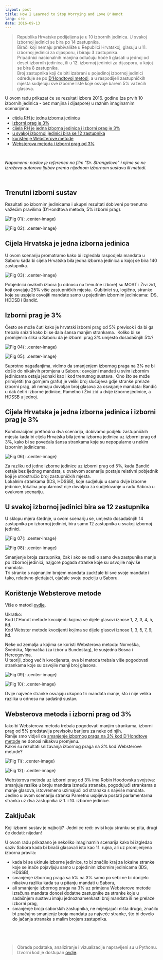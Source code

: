 ```yaml
---
layout: post
title: How I Learned to Stop Worrying and Love D'Hondt
lang: cro
date: 2016-09-13
---
```


> Republika Hrvatske podijeljena je u 10 izbornih jedinica. U svakoj izbornoj jedinici se bira po 14 zastupnika.  
> Birači koji nemaju prebivalište u Republici Hrvatskoj, glasuju u 11. izbornoj jedinici za dijasporu, i biraju 3 zastupnika.  
> Pripadnici nacionalnih manjina odlučuju hoće li glasati u jednoj od deset izbornih jedinica, ili u 12. izbornoj jedinici za dijasporu, u kojoj se bira 8 zastupnika.  
> Broj zastupnika koji će biti izabrani u pojedinoj izbornoj jedinici određuje se po [D'Hondtovoj metodi](https://en.wikipedia.org/wiki/D%27Hondt_method), a u raspodijeli zastupničkih mjesta sudjeluju sve izborne liste koje osvoje barem 5% važećih glasova.

U ovom radu prikazat će se rezultati izbora 2016. godine (za prvih 10 izbornih jedinica - bez manjina i dijaspore) u raznim imaginarnim scenarijima:

- [cijela RH je jedna izborna jedinica](#cijela-hrvatska-je-jedna-izborna-jedinica)
- [izborni prag je 3%](#izborni-prag-je-3)
- [cijela RH je jedna izborna jedinica i izborni prag je 3%](#cijela-hrvatska-je-jedna-izborna-jedinica-i-izborni-prag-je-3)
- [u svakoj izbornoj jedinici bira se 12 zastupnika](#u-svakoj-izbornoj-jedinici-bira-se-12-zastupnika)
- [korištenje Websterove metode](#kori%C5%A1tenje-websterove-metode)
- [Websterova metoda i izborni prag od 3%](#websterova-metoda-i-izborni-prag-od-3)

&nbsp;

_Napomena: naslov je referenca na film "Dr. Strangelove" i njime se ne izražava autorova ljubav prema nijednom izbornom sustavu ili metodi._

&nbsp;




## Trenutni izborni sustav

Rezultati po izbornim jedinicama i ukupni rezultati dobiveni po trenutno važećim pravilima (D'Hondtova metoda, 5% izborni prag).

![Fig 01](/figures/hr-izbori/01_trenutno_01.png){: .center-image}

![Fig 02](/figures/hr-izbori/01_trenutno_02.png){: .center-image}




## Cijela Hrvatska je jedna izborna jedinica

U ovom scenariju promatramo kako bi izgledala raspodjela mandata u Saboru kada bi cijela Hrvatska bila jedna izborna jedinica u kojoj se bira 140 zastupnika.

![Fig 03](/figures/hr-izbori/02_jedna_02.png){: .center-image}

Pobjednici ovakvih izbora (u odnosu na trenutne izbore) su MOST i Živi zid, koji osvajaju 25% više zastupničkih mjesta. 
Gubitnici su, logično, stranke koje su uspjele osvojiti mandate samo u pojedinim izbornim jedinicama: IDS, HDDSB i Bandić.




## Izborni prag je 3%

Često se može čuti kako je hrvatski izborni prag od 5% previsok i da bi ga trebalo sniziti kako bi se dala šansa manjim strankama.  
Koliko bi se promijenila slika u Saboru da je izborni prag 3% umjesto dosadašnjih 5%?

![Fig 04](/figures/hr-izbori/03_prag3posto_01.png){: .center-image}

![Fig 05](/figures/hr-izbori/03_prag3posto_02.png){: .center-image}


Suprotno nagađanjima, vidimo da smanjenjem izbornog praga na 3% ne bi došlo do nikakvih promjena u Saboru: osvojeni mandati u svim izbornim jedinicama ostaju jednaki kao i kod trenutnog sustava.  
Ono što se može primijetiti (na gornjem grafu) je veliki broj slučajeva gdje stranke prelaze izborni prag, ali nemaju dovoljan broj glasova za osvajanje mandata: Bandić u čak četiri izborne jedinice, Pametno i Živi zid u dvije izborne jedinice, a HDSSB u jednoj.




## Cijela Hrvatska je jedna izborna jedinica i izborni prag je 3%

Kombinacijom prethodna dva scenarija, dobivamo podjelu zastupničkih mjesta kada bi cijela Hrvatska bila jedna izborna jedinica uz izborni prag od 3%, kako bi se povećala šansa strankama koje su nepopularne u nekim izbornim jedinicama.



![Fig 06](/figures/hr-izbori/04_jedna3posto_02.png){: .center-image}


Za razliku od jedne izborne jedinice uz izborni prag od 5%, kada Bandić ostaje bez ijednog mandata, u ovakvom scenariju postaje relativni pobjednik koji je utrostručio broj zastupničkih mjesta.  
Lokalnim strankama (IDS, HDSSB), koje sudjeluju u samo dvije izborne jedinice, lokalna popularnost nije dovoljna za sudjelovanje u radu Sabora u ovakvom scenariju.





## U svakoj izbornoj jedinici bira se 12 zastupnika


U sklopu mjera štednje, u ovom scenariju se, umjesto dosadašnjih 14 zastupnika po izbornoj jedinici, bira samo 12 zastupnika u svakoj izbornoj jedinici.

![Fig 07](/figures/hr-izbori/05_12zastupnika_01.png){: .center-image}

![Fig 08](/figures/hr-izbori/05_12zastupnika_02.png){: .center-image}


Smanjenje broja zastupnika, čak i ako se radi o samo dva zastpunika manje po izbornoj jedinici, najgore pogađa stranke koje su osvojile najviše mandata.  
Tri stranke s najmanjim brojem mandata zadržale bi sve svoje mandate i tako, relativno gledajući, ojačale svoju poziciju u Saboru.




## Korištenje Websterove metode

Više o metodi [ovdje](https://en.wikipedia.org/wiki/Webster/Sainte-Lagu%C3%AB_method).

Ukratko:  
Kod D'Hondt metode kvocijenti kojima se dijele glasovi iznose 1, 2, 3, 4, 5, itd.  
Kod Webster metode kvocijenti kojima se dijele glasovi iznose 1, 3, 5, 7, 9, itd. 

Neke od zemalja u kojima se koristi Websterova metoda: Norveška, Švedska, Njemačka (za izbor u Bundestag), te susjedna Bosna i Hercegovina.  
U teoriji, zbog većih kvocijenata, ova bi metoda trebala više pogodovati strankama koje su osvojile manji broj glasova.


![Fig 09](/figures/hr-izbori/06_webster_01.png){: .center-image}

![Fig 10](/figures/hr-izbori/06_webster_02.png){: .center-image}

Dvije najveće stranke osvajaju ukupno tri mandata manje, što i nije velika razlika u odnosu na sadašnji sustav.




## Websterova metoda i izborni prag od 3%

Iako bi Websterova metoda trebala pogodovati manjim strankama, izborni prag od 5% predstavlja previsoku barijeru za neke od njih.  
Ranije smo vidjeli da [smanjenje izbornog praga na 3% kod D'Hondtove metode](#izborni-prag-je-3) ne donosi nikakvu promjenu.  
Kakvi su rezultati snižavanja izbornog praga na 3% kod Websterove metode?


![Fig 11](/figures/hr-izbori/07_webster3posto_01.png){: .center-image}

![Fig 12](/figures/hr-izbori/07_webster3posto_02.png){: .center-image}


Websterova metoda uz izborni prag od 3% ima Robin Hoodovska svojstva: smanjuje razlike u broju mandata između stranaka, pogodujući strankama s manje glasova, istovremeno uzimajući od stranaka s najviše mandata.  
Jedino u ovom scenariju stranka Pametno uspijeva postati parlamentarna stranka uz dva zastupnika iz 1. i 10. izborne jedinice.




## Zaključak

Koji izborni sustav je najbolji?  
Jedni će reći: ovisi koju stranku se pita, drugi će dodati: nijedan!

U ovom radu prikazano je nekoliko imaginarnih scenarija kako bi izgledao saziv Sabora kada bi birači glasovali isto kao 11. rujna, ali uz promijenjena izborna pravila:

- kada bi se ukinule izborne jedinice, to bi značilo kraj za lokalne stranke koje se inače pojavljuju samo u pojedinim izbornim jedinicama (IDS, HDSSB),
- smanjenje izbornog praga sa 5% na 3% samo po sebi ne bi donijelo nikakvu razliku kada su u pitanju mandati u Saboru,
- ali smanjenje izbornog praga na 3% uz primjenu Websterove metode izračuna mandata donosi dodatne zastupnike za stranke koje u sadašnjem sustavu imaju jednoznamenkasti broj mandata ili ne prelaze izborni prag,
- smanjenje broja saborskih zastupnika, ne mijenjajući ništa drugo, značilo bi značajno smanjenje broja mandata za najveće stranke, što bi dovelo do jačanja stranaka s malim brojem zastupnika.





&nbsp;

&nbsp;

> Obrada podataka, analiziranje i vizualizacije napravljeni su u Pythonu. Izvorni kod je dostupan [ovdje](https://nbviewer.jupyter.org/github/narimiran/data-notebooks/blob/master/hr-izbori-2016.ipynb).
